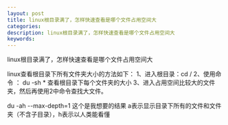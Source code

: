 ```yaml
---
layout: post
title: linux根目录满了，怎样快速查看是哪个文件占用空间大
categories:
description: linux根目录满了，怎样快速查看是哪个文件占用空间大
keywords:
---
```

linux根目录满了，怎样快速查看是哪个文件占用空间大


linux查看根目录下所有文件夹大小的方法如下：
1、进入根目录：cd /
2、使用命令 ： du -sh * 查看根目录下每个文件夹的大小
3、进入占用空间比较大的文件夹，然后再使用2中命令查找大文件。


du -ah --max-depth=1     这个是我想要的结果  a表示显示目录下所有的文件和文件夹（不含子目录），h表示以人类能看懂
